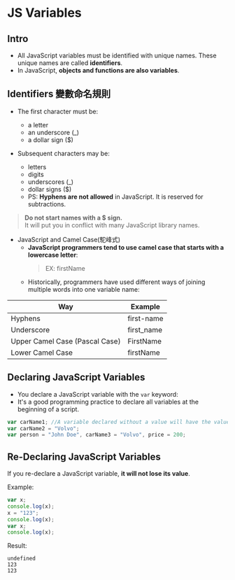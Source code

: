 # JS  Variables

## Intro

* All JavaScript variables must be identified with unique names. These unique names are called __identifiers__.
* In JavaScript, __objects and functions are also variables__.




## Identifiers 變數命名規則

* The first character must be:
    * a letter
    * an underscore (_)
    * a dollar sign ($)

* Subsequent characters may be:
    * letters
    * digits
    * underscores (_)
    * dollar signs ($)
    * PS: __Hyphens are not allowed__ in JavaScript. It is reserved for subtractions.

> **Do not start names with a $ sign.**    
> It will put you in conflict with many JavaScript library names.


* JavaScript and Camel Case(駝峰式)
    * __JavaScript programmers tend to use camel case that starts with a lowercase letter__:
      > EX: firstName
    * Historically, programmers have used different ways of joining multiple words into one variable name:

| Way                            | Example    |
| ------------------------------ | ---------- |
| Hyphens                        | first-name |
| Underscore                     | first_name |
| Upper Camel Case (Pascal Case) | FirstName  |
| Lower Camel Case               | firstName  |



## Declaring JavaScript Variables

* You declare a JavaScript variable with the `var` keyword:
* It's a good programming practice to declare all variables at the beginning of a script.


````js
var carName1; //A variable declared without a value will have the value **undefined**.
var carName2 = "Volvo";
var person = "John Doe", carName3 = "Volvo", price = 200;
````



## Re-Declaring JavaScript Variables

If you re-declare a JavaScript variable, __it will not lose its value__.

Example:

````js
var x;
console.log(x);
x = "123";
console.log(x);
var x;
console.log(x);
````

Result:

````
undefined
123
123
````

